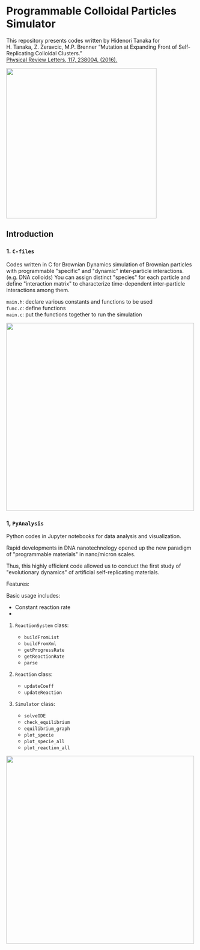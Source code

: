 # Programmable Colloidal Particles Simulator
This repository presents codes written by Hidenori Tanaka for     
H. Tanaka, Z. Zeravcic, M.P. Brenner “Mutation at Expanding Front of Self-Replicating Colloidal Clusters.”     
[Physical Review Letters, 117, 238004, (2016).](https://journals.aps.org/prl/abstract/10.1103/PhysRevLett.117.238004)

<img src="https://github.com/hidetana18/Programmable-Colloidal-Particles-Simulator/blob/master/Images/repli.gif" width="400">

## Introduction

### 1. `C-files`

Codes written in C for Brownian Dynamics simulation of Brownian particles with programmable "specific" and "dynamic" inter-particle interactions. (e.g. DNA colloids) You can assign distinct "species" for each particle and define "interaction matrix" to characterize time-dependent inter-particle interactions among them.   

`main.h`: declare various constants and functions to be used   
`func.c`: define functions   
`main.c`: put the functions together to run the simulation  

<img src="https://github.com/hidetana18/Programmable-Colloidal-Particles-Simulator/blob/master/Images/SelfRepScheme.jpeg" width="500">


### 1, `PyAnalysis`

Python codes in Jupyter notebooks for data analysis and visualization. 



Rapid developments in DNA nanotechnology opened up the new paradigm of "programmable materials" in nano/micron scales. 


Thus, this highly efficient code allowed us to conduct the first study of "evolutionary dynamics" of artificial self-replicating materials.

Features:

Basic usage includes:
 * Constant reaction rate
 *

1. `ReactionSystem` class:

    * `buildFromList`
    * `buildFromXml`
    * `getProgressRate`
    * `getReactionRate`
    * `parse`
    
2. `Reaction` class:

    * `updateCoeff`
    * `updateReaction`
    
3. `Simulator` class:
    * `solveODE`
    * `check_equilibrium`
    * `equilibrium_graph`
    * `plot_specie`
    * `plot_specie_all`
    * `plot_reaction_all`








<!---
<img src="https://github.com/hidetana18/DNA-Colloids-Simulator/blob/master/Figure1.png" width="700">
-->


<img src="https://github.com/hidetana18/Programmable-Colloidal-Particles-Simulator/blob/master/Images/Col_meet_Bac.001.jpeg" width="500">


